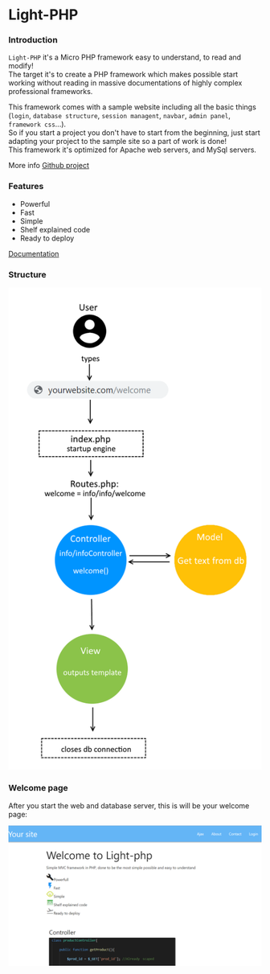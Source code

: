 <style module>
	.structure_img {
		height: 750px;
	}
	.welcome_img {
		height: 443px;
	}
</style>


# Light-PHP

### Introduction

`Light-PHP` it's a Micro PHP framework easy to understand, to read and modify!  
The target it's to create a PHP framework which makes possible start working without reading in massive documentations of highly complex professional frameworks.  
  
This framework comes with a sample website including all the basic things (`login`, `database structure`, `session managent`, `navbar`, `admin panel`, `framework css`...).  
So if you start a project you don't have to start from the beginning, just start adapting your project to the sample site so a part of work is done!  
This framework it's optimized for Apache web servers, and MySql servers. 

More info  [Github project](https://github.com/bakeiro/Light-PHP/)

### Features

- Powerful
- Fast
- Simple
- Shelf explained code
- Ready to deploy

[Documentation](./overview/Overview.html) 

### Structure

<img :class="$style.structure_img" src="./images/structure_png.png" alt="foo">

### Welcome page
After you start the web and database server, this is will be your welcome page:

<img :class="$style.welcome_img" src="./images/welcomePage.png" alt="foo">
